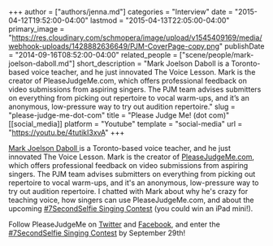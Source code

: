 +++
author = ["authors/jenna.md"]
categories = "Interview"
date = "2015-04-12T19:52:00-04:00"
lastmod = "2015-04-13T22:05:00-04:00"
primary_image = "https://res.cloudinary.com/schmopera/image/upload/v1545409169/media/webhook-uploads/1428882636649/PJM-CoverPage-copy.png"
publishDate = "2014-09-16T08:52:00-04:00"
related_people = ["scene/people/mark-joelson-daboll.md"]
short_description = "Mark Joelson Daboll is a Toronto-based voice teacher, and he just innovated The Voice Lesson. Mark is the creator of PleaseJudgeMe.com, which offers professional feedback on video submissions from aspiring singers. The PJM team advises submitters on everything from picking out repertoire to vocal warm-ups, and it’s an anonymous, low-pressure way to try out audition repertoire."
slug = "please-judge-me-dot-com"
title = "Please Judge Me! (dot com)"
[[social_media]]
platform = "Youtube"
template = "social-media"
url = "https://youtu.be/4tutikI3xvA"
+++

[Mark Joelson Daboll ](http://www.pleasejudgeme.com/judge-team.html)is a Toronto-based voice teacher, and he just innovated The Voice Lesson. Mark is the creator of [PleaseJudgeMe.com](http://www.pleasejudgeme.com/home.html), which offers professional feedback on video submissions from aspiring singers. The PJM team advises submitters on everything from picking out repertoire to vocal warm-ups, and it's an anonymous, low-pressure way to try out audition repertoire. I chatted with Mark about why he's crazy for teaching voice, how singers can use PleaseJudgeMe.com, and about the upcoming [#7SecondSelfie Singing Contest](http://www.pleasejudgeme.com/7secondselfie.html) (you could win an iPad mini!).

Follow PleaseJudgeMe on [Twitter](https://twitter.com/_PleaseJudgeMe) and [Facebook](https://www.facebook.com/PleaseJudgeMe), and enter the [#7SecondSelfie Singing Contest](http://www.pleasejudgeme.com/7secondselfie.html) by September 29th!
